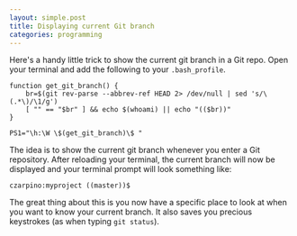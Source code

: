 ```yaml
---
layout: simple.post
title: Displaying current Git branch
categories: programming
---
```


Here's a handy little trick to show the current git branch in a Git repo. Open your terminal and add the following to your `.bash_profile`.

    function get_git_branch() {
        br=$(git rev-parse --abbrev-ref HEAD 2> /dev/null | sed 's/\(.*\)/\1/g')
        [ "" == "$br" ] && echo $(whoami) || echo "(($br))"
    }

    PS1="\h:\W \$(get_git_branch)\$ "

The idea is to show the current git branch whenever you enter a Git repository. After reloading your terminal, the current branch will now be displayed and your terminal prompt will look something like:

    czarpino:myproject ((master))$

The great thing about this is you now have a specific place to look at when you want to know your current branch. It also saves you precious keystrokes (as when typing `git status`).
